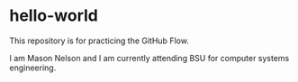# hello-world
This repository is for practicing the GitHub Flow.

I am Mason Nelson and I am currently attending BSU for computer systems engineering.
